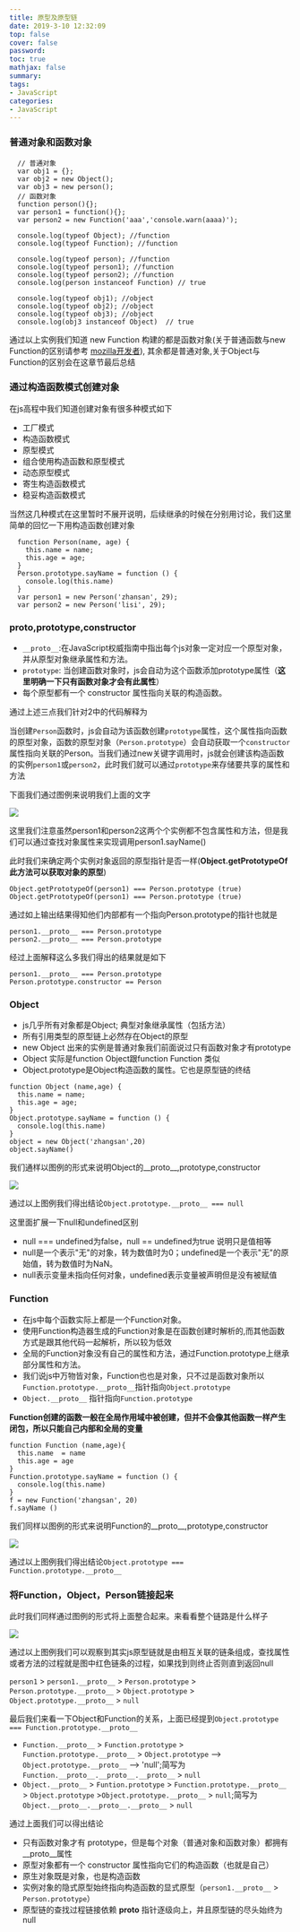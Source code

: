 ```yaml
---
title: 原型及原型链
date: 2019-3-10 12:32:09
top: false
cover: false
password:
toc: true
mathjax: false
summary: 
tags:
- JavaScript
categories:
- JavaScript
---
```


### 普通对象和函数对象

```
  // 普通对象
  var obj1 = {}; 
  var obj2 = new Object();
  var obj3 = new person();
  // 函数对象
  function person(){}; 
  var person1 = function(){};
  var person2 = new Function('aaa','console.warn(aaaa)');

  console.log(typeof Object); //function 
  console.log(typeof Function); //function 
  
  console.log(typeof person); //function 
  console.log(typeof person1); //function 
  console.log(typeof person2); //function  
  console.log(person instanceof Function) // true 

  console.log(typeof obj1); //object 
  console.log(typeof obj2); //object 
  console.log(typeof obj3); //object
  console.log(obj3 instanceof Object)  // true
```

通过以上实例我们知道 new Function 构建的都是函数对象(关于普通函数与new Function的区别请参考 <a href= "https://developer.mozilla.org/en-US/docs/Web/JavaScript/Reference/Global_Objects/Function">mozilla开发者</a>), 其余都是普通对象,关于Object与Function的区别会在这章节最后总结


### 通过构造函数模式创建对象

在js高程中我们知道创建对象有很多种模式如下

- 工厂模式
- 构造函数模式
- 原型模式
- 组合使用构造函数和原型模式
- 动态原型模式
- 寄生构造函数模式
- 稳妥构造函数模式

当然这几种模式在这里暂时不展开说明，后续继承的时候在分别用讨论，我们这里简单的回忆一下用构造函数创建对象

```
  function Person(name, age) {
    this.name = name;
    this.age = age;
  }
  Person.prototype.sayName = function () {
    console.log(this.name)
  }
  var person1 = new Person('zhansan', 29);
  var person2 = new Person('lisi', 29);
```

### __proto__,prototype,constructor

- `__proto__`:在JavaScript权威指南中指出每个js对象一定对应一个原型对象，并从原型对象继承属性和方法。
- `prototype`: 当创建函数对象时，js会自动为这个函数添加prototype属性（**这里明确一下只有函数对象才会有此属性**）
- 每个原型都有一个 constructor 属性指向关联的构造函数。

通过上述三点我们针对2中的代码解释为

当创建`Person`函数时，js会自动为该函数创建`prototype`属性，这个属性指向函数的原型对象，函数的原型对象（`Person.prototype`）会自动获取一个`constructor`属性指向关联的Person。当我们通过new关键字调用时，js就会创建该构造函数的实例`person1`或`person2`，此时我们就可以通过`prototype`来存储要共享的属性和方法

下面我们通过图例来说明我们上面的文字

<image src='/images/Person.png'></image>

这里我们注意虽然person1和person2这两个个实例都不包含属性和方法，但是我们可以通过查找对象属性来实现调用person1.sayName()

此时我们来确定两个实例对象返回的原型指针是否一样(**Object.getPrototypeOf 此方法可以获取对象的原型**)

```
Object.getPrototypeOf(person1) === Person.prototype (true)
Object.getPrototypeOf(person1) === Person.prototype (true)
```

通过如上输出结果得知他们内部都有一个指向Person.prototype的指针也就是

```
person1.__proto__ === Person.prototype
person2.__proto__ === Person.prototype
```

经过上面解释这么多我们得出的结果就是如下 

```
person1.__proto__ === Person.prototype
Person.prototype.constructor == Person
```

### Object

- js几乎所有对象都是Object; 典型对象继承属性（包括方法）
- 所有引用类型的原型链上必然存在Object的原型
- new Object 出来的实例是普通对象我们前面说过只有函数对象才有prototype
- Object 实际是function Object跟function Function 类似
- Object.prototype是Object构造函数的属性。它也是原型链的终结

```
function Object (name,age) {
  this.name = name;
  this.age = age;
}
Object.prototype.sayName = function () {
  console.log(this.name)
}
object = new Object('zhangsan',20)
object.sayName()
```

我们通样以图例的形式来说明Object的__proto__,prototype,constructor

<image src='/images/Object.png'></image>

通过以上图例我们得出结论`Object.prototype.__proto__ === null`

这里面扩展一下null和undefined区别

- null === undefined为false，null == undefined为true 说明只是值相等
- null是一个表示"无"的对象，转为数值时为0；undefined是一个表示"无"的原始值，转为数值时为NaN。
- null表示变量未指向任何对象，undefined表示变量被声明但是没有被赋值

### Function

- 在js中每个函数实际上都是一个Function对象。
- 使用Function构造器生成的Function对象是在函数创建时解析的,而其他函数方式是跟其他代码一起解析，所以较为低效
- 全局的Function对象没有自己的属性和方法，通过Function.prototype上继承部分属性和方法。
- 我们说js中万物皆对象，Function也也是对象，只不过是函数对象所以`Function.prototype.__proto__`指针指向`Object.prototype`
- `Object.__proto__` 指针指向`Function.prototype`

**Function创建的函数一般在全局作用域中被创建，但并不会像其他函数一样产生闭包，所以只能自己内部和全局的变量**
       
```
function Function (name,age){
  this.name  = name
  this.age = age
}
Function.prototype.sayName = function () {
  console.log(this.name)
}
f = new Function('zhangsan', 20)
f.sayName ()

```

我们同样以图例的形式来说明Function的__proto__,prototype,constructor

<image src='/images/Function.png'></image>

通过以上图例我们得出结论`Object.prototype === Function.prototype.__proto__`

### 将Function，Object，Person链接起来

此时我们同样通过图例的形式将上面整合起来。来看看整个链路是什么样子

<image src='/images/prototype.png'></image>

 通过以上图例我们可以观察到其实js原型链就是由相互关联的链条组成，查找属性或者方法的过程就是图中红色链条的过程，如果找到则终止否则直到返回null

`person1` > `person1.__proto__` > `Person.prototype` > `Person.prototype.__proto__` > `Object.prototype` > `Object.prototype.__proto__` > `null`


最后我们来看一下Object和Function的关系，上面已经提到`Object.prototype === Function.prototype.__proto__`

- `Function.__proto__` > `Function.prototype` > `Function.prototype.__proto__` > `Object.prototype` --> `Object.prototype.__proto__` --> 'null';简写为`Function.__proto__.__proto__.__proto__` > `null`
- `Object.__proto__` > `Funtion.prototype` > `Function.prototype.__proto__` > `Object.prototype` >`Object.prototype.__proto__` > `null`;简写为`Object.__proto__.__proto__.__proto__` > `null`

通过上面我们可以得出结论

- 只有函数对象才有 prototype，但是每个对象（普通对象和函数对象）都拥有__proto__属性
- 原型对象都有一个 constructor 属性指向它们的构造函数（也就是自己）
- 原生对象既是对象，也是构造函数
- 实例对象的隐式原型始终指向构造函数的显式原型（`person1.__proto__` > `Person.prototype`）
- 原型链的查找过程链接依赖 __proto__ 指针逐级向上，并且原型链的尽头始终为null
